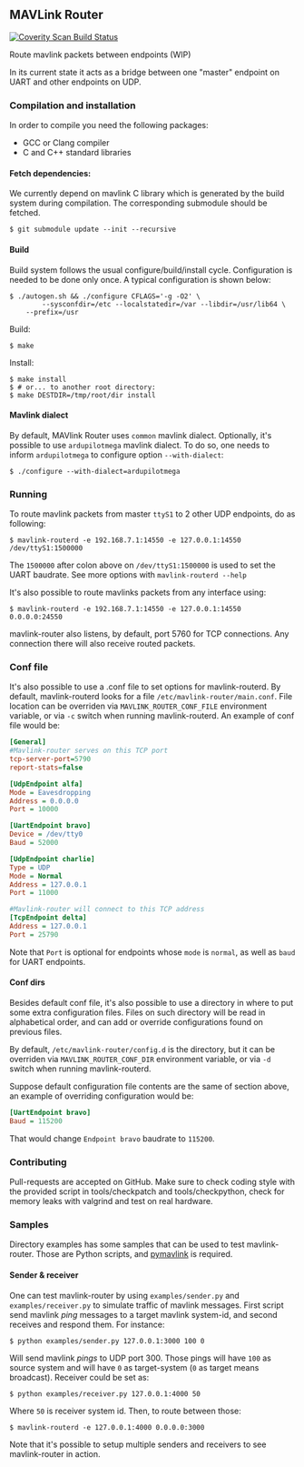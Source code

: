 ## MAVLink Router ##

[![Coverity Scan Build Status](https://scan.coverity.com/projects/11557/badge.svg)](https://scan.coverity.com/projects/11557)

Route mavlink packets between endpoints (WIP)

In its current state it acts as a bridge between one "master" endpoint on UART
and other endpoints on UDP.

### Compilation and installation ###

In order to compile you need the following packages:

  - GCC or Clang compiler
  - C and C++ standard libraries

#### Fetch dependencies: ####

We currently depend on mavlink C library which is generated by the build
system during compilation. The corresponding submodule should be fetched.

    $ git submodule update --init --recursive

#### Build ####

Build system follows the usual configure/build/install cycle. Configuration is needed
to be done only once. A typical configuration is shown below:

    $ ./autogen.sh && ./configure CFLAGS='-g -O2' \
            --sysconfdir=/etc --localstatedir=/var --libdir=/usr/lib64 \
	    --prefix=/usr

Build:

    $ make

Install:

    $ make install
    $ # or... to another root directory:
    $ make DESTDIR=/tmp/root/dir install

#### Mavlink dialect ####

By default, MAVlink Router uses `common` mavlink dialect.
Optionally, it's possible to use `ardupilotmega` mavlink dialect. To do so,
one needs to inform `ardupilotmega` to configure option `--with-dialect`:

    $ ./configure --with-dialect=ardupilotmega

### Running ###

To route mavlink packets from master `ttyS1` to 2 other UDP endpoints, do as
following:

    $ mavlink-routerd -e 192.168.7.1:14550 -e 127.0.0.1:14550 /dev/ttyS1:1500000

The `1500000` after colon above on `/dev/ttyS1:1500000` is used to set the
UART baudrate. See more options with `mavlink-routerd --help`

It's also possible to route mavlinks packets from any interface using:

    $ mavlink-routerd -e 192.168.7.1:14550 -e 127.0.0.1:14550  0.0.0.0:24550

mavlink-router also listens, by default, port 5760 for TCP connections. Any
connection there will also receive routed packets.

### Conf file ###

It's also possible to use a .conf file to set options for mavlink-routerd.
By default, mavlink-routerd looks for a file
`/etc/mavlink-router/main.conf`. File location can be overriden via
`MAVLINK_ROUTER_CONF_FILE` environment variable, or via `-c` switch when running
mavlink-routerd.
An example of conf file would be:

```ini
[General]
#Mavlink-router serves on this TCP port
tcp-server-port=5790
report-stats=false

[UdpEndpoint alfa]
Mode = Eavesdropping
Address = 0.0.0.0
Port = 10000

[UartEndpoint bravo]
Device = /dev/tty0
Baud = 52000

[UdpEndpoint charlie]
Type = UDP
Mode = Normal
Address = 127.0.0.1
Port = 11000

#Mavlink-router will connect to this TCP address
[TcpEndpoint delta]
Address = 127.0.0.1
Port = 25790
```

Note that `Port` is optional for endpoints whose `mode` is `normal`, as
well as `baud` for UART endpoints.

#### Conf dirs ####

Besides default conf file, it's also possible to use a directory in where to
put some extra configuration files. Files on such directory will be read in
alphabetical order, and can add or override configurations found on previous
files.

By default, `/etc/mavlink-router/config.d` is the directory, but it can be
overriden via `MAVLINK_ROUTER_CONF_DIR` environment variable, or via `-d`
switch when running mavlink-routerd.

Suppose default configuration file contents are the same of section above,
an example of overriding configuration would be:

```ini
[UartEndpoint bravo]
Baud = 115200
```

That would change `Endpoint bravo` baudrate to `115200`.

### Contributing ###

Pull-requests are accepted on GitHub. Make sure to check coding style with the
provided script in tools/checkpatch and tools/checkpython, check for memory leaks
with valgrind and test on real hardware.

### Samples ###

Directory examples has some samples that can be used to test mavlink-router.
Those are Python scripts, and [pymavlink](https://github.com/ArduPilot/pymavlink)
is required.

#### Sender & receiver ####

One can test mavlink-router by using `examples/sender.py` and
`examples/receiver.py` to simulate traffic of mavlink messages.
First script send mavlink *ping* messages to a target mavlink system-id, and
second receives and respond them.
For instance:

    $ python examples/sender.py 127.0.0.1:3000 100 0

Will send mavlink *pings* to UDP port 300. Those pings will have `100` as
source system and will have `0` as target-system (`0` as target means broadcast).
Receiver could be set as:

    $ python examples/receiver.py 127.0.0.1:4000 50

Where `50` is receiver system id. Then, to route between those:

    $ mavlink-routerd -e 127.0.0.1:4000 0.0.0.0:3000

Note that it's possible to setup multiple senders and receivers to see
mavlink-router in action.
